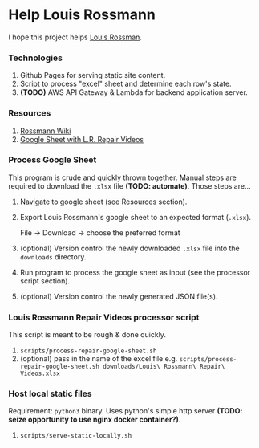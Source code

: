 # Help Louis Rossmann
I hope this project helps [Louis Rossman](https://youtu.be/3kGqPjSDp14).

### Technologies
1. Github Pages for serving static site content.
1. Script to process "excel" sheet and determine each row's state.
1. __(TODO)__ AWS API Gateway & Lambda for backend application server.

### Resources
1. [Rossmann Wiki](https://wiki2.rossmanngroup.com/index.php?title=Troubleshooting_Guides)
1. [Google Sheet with L.R. Repair Videos](https://docs.google.com/spreadsheets/d/1PulZnpPHxBFyJwKiJvTQqR0D3liKHdl48rz7zwh652U/edit?usp=sharing)

### Process Google Sheet
This program is crude and quickly thrown together. Manual steps are required to download the `.xlsx` file __(TODO: automate)__. Those steps are...

1. Navigate to google sheet (see Resources section).
1. Export Louis Rossmann's google sheet to an expected format (`.xlsx`).

    File -> Download -> choose the preferred format
1. (optional) Version control the newly downloaded `.xlsx` file into the `downloads` directory.
1. Run program to process the google sheet as input (see the processor script section).
1. (optional) Version control the newly generated JSON file(s).

### Louis Rossmann Repair Videos processor script
This script is meant to be rough & done quickly.
1. `scripts/process-repair-google-sheet.sh`
1. (optional) pass in the name of the excel file e.g. `scripts/process-repair-google-sheet.sh downloads/Louis\ Rossmann\ Repair\ Videos.xlsx`

### Host local static files
Requirement: `python3` binary. Uses python's simple http server __(TODO: seize opportunity to use nginx docker container?)__.

1. `scripts/serve-static-locally.sh`

